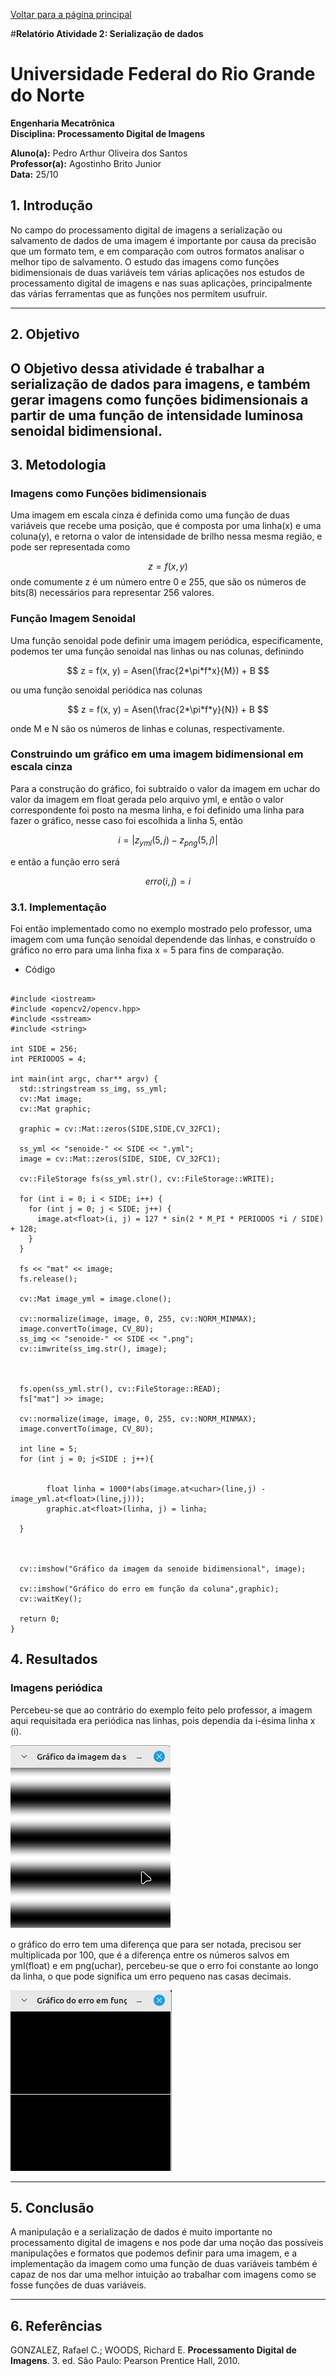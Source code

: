 <script type="text/javascript" async
  src="https://cdn.jsdelivr.net/npm/mathjax@3/es5/tex-mml-chtml.js">
</script>

[Voltar para a página principal](../index.md)

#**Relatório Atividade 2: Serialização de dados**

# Universidade Federal do Rio Grande do Norte

**Engenharia Mecatrônica**  
**Disciplina: Processamento Digital de Imagens**

**Aluno(a):** Pedro Arthur Oliveira dos Santos  
**Professor(a):** Agostinho Brito Junior  
**Data:** 25/10

## 1. Introdução

No campo do processamento digital de imagens a serialização ou salvamento de dados de uma imagem é importante por causa da precisão que um formato tem, e em comparação com outros formatos analisar o melhor tipo de salvamento.
O estudo das imagens como funções bidimensionais de duas variáveis tem várias aplicações nos estudos de processamento digital de imagens e nas suas aplicações, principalmente das várias ferramentas
que as funções nos permitem usufruir.

---

## 2. Objetivo

O Objetivo dessa atividade é trabalhar a serialização de dados para imagens, e também gerar imagens como funções bidimensionais a partir de uma função de intensidade luminosa senoidal bidimensional.
---

## 3. Metodologia

### Imagens como Funções bidimensionais
Uma imagem em escala cinza é definida como uma função de duas variáveis que recebe uma posição, que é composta por uma linha(x) e uma coluna(y), e retorna o valor de intensidade de brilho nessa
mesma região, e pode ser representada como

$$
z = f(x, y)
$$
onde comumente z é um número entre 0 e 255, que são os números de bits(8) necessários para representar 256 valores.


### Função Imagem Senoidal
Uma função senoidal pode definir uma imagem periódica, especificamente, podemos ter uma função senoidal nas linhas ou nas colunas, definindo

$$
z = f(x, y) = Asen(\frac{2*\pi*f*x}{M}) + B
$$

ou uma função senoidal periódica nas colunas

$$
z = f(x, y) = Asen(\frac{2*\pi*f*y}{N}) + B
$$

onde M e N são os números de linhas e colunas, respectivamente.

### Construindo um gráfico em uma imagem bidimensional em escala cinza
Para a construção do gráfico, foi subtraído o valor da imagem em uchar do valor da imagem em float gerada pelo arquivo yml, e então o valor correspondente foi posto na mesma linha, e foi definido uma linha para fazer o gráfico, nesse caso foi escolhida a linha 5, então

$$
i =  | z_{yml}(5,j) - z_{png}(5,j) |
$$

e então a função erro será

$$
erro(i,j) = i
$$


### 3.1. Implementação
Foi então implementado como no exemplo mostrado pelo professor, uma imagem com uma função senoidal dependende das linhas, e construído o gráfico no erro para uma linha fixa x = 5 para fins de comparação. 

* Código

```

#include <iostream>
#include <opencv2/opencv.hpp>
#include <sstream>
#include <string>

int SIDE = 256;
int PERIODOS = 4;

int main(int argc, char** argv) {
  std::stringstream ss_img, ss_yml;
  cv::Mat image;
  cv::Mat graphic;

  graphic = cv::Mat::zeros(SIDE,SIDE,CV_32FC1);

  ss_yml << "senoide-" << SIDE << ".yml";
  image = cv::Mat::zeros(SIDE, SIDE, CV_32FC1);

  cv::FileStorage fs(ss_yml.str(), cv::FileStorage::WRITE);

  for (int i = 0; i < SIDE; i++) {
    for (int j = 0; j < SIDE; j++) {
      image.at<float>(i, j) = 127 * sin(2 * M_PI * PERIODOS *i / SIDE) + 128;
    }
  }

  fs << "mat" << image;
  fs.release();

  cv::Mat image_yml = image.clone();

  cv::normalize(image, image, 0, 255, cv::NORM_MINMAX);
  image.convertTo(image, CV_8U);
  ss_img << "senoide-" << SIDE << ".png";
  cv::imwrite(ss_img.str(), image);



  fs.open(ss_yml.str(), cv::FileStorage::READ);
  fs["mat"] >> image;

  cv::normalize(image, image, 0, 255, cv::NORM_MINMAX);
  image.convertTo(image, CV_8U);

  int line = 5;
  for (int j = 0; j<SIDE ; j++){

        
        float linha = 1000*(abs(image.at<uchar>(line,j) - image_yml.at<float>(line,j)));
        graphic.at<float>(linha, j) = linha;

  }



  cv::imshow("Gráfico da imagem da senoide bidimensional", image);
  
  cv::imshow("Gráfico do erro em função da coluna",graphic);
  cv::waitKey();

  return 0;
}

```


## 4. Resultados

### Imagens periódica
Percebeu-se que ao contrário do exemplo feito pelo professor, a imagem aqui requisitada era periódica nas linhas, pois dependia da i-ésima linha x (i).

![Imagem gerada pela função senoide](./imagens/imagem_periodica.png)

o gráfico do erro tem uma diferença que para ser notada, precisou ser multiplicada por 100, que é a diferença entre os números salvos em yml(float) e em png(uchar), percebeu-se que o erro foi constante ao longo da linha, o que pode significa um erro pequeno nas casas decimais.

![Imagem do gráfico do erro em função da linha](./imagens/grafico_erro_linha.png)

---

## 5. Conclusão

A manipulação e a serialização de dados é muito importante no processamento digital de imagens e nos pode dar uma noção das possíveis manipulações e formatos que podemos definir para uma imagem, e a implementação da imagem como uma função de duas variáveis também é capaz de nos dar uma melhor intuição ao trabalhar com imagens como se fosse funções de duas variáveis.

---

## 6. Referências

GONZALEZ, Rafael C.; WOODS, Richard E. **Processamento Digital de Imagens**. 3. ed. São Paulo: Pearson Prentice Hall, 2010.
